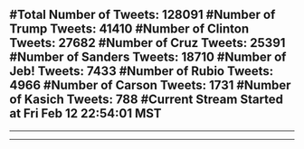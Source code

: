 #Total Number of Tweets: 128091 
#Number of Trump Tweets: 41410
#Number of Clinton Tweets: 27682
#Number of Cruz Tweets: 25391
#Number of Sanders Tweets: 18710
#Number of Jeb! Tweets: 7433
#Number of Rubio Tweets: 4966
#Number of Carson Tweets: 1731
#Number of Kasich Tweets: 788
#Current Stream Started at Fri Feb 12 22:54:01 MST
---
---
---
